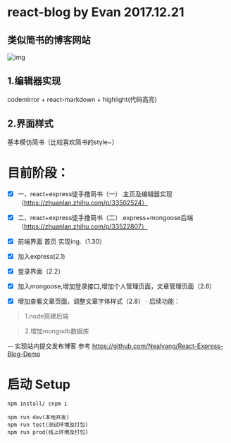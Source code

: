 # react-blog by Evan   2017.12.21

## 类似简书的博客网站
![img](https://github.com/xiaofengz/react-markdown-editor/blob/master/static/img/tiny1.gif)

## 1.编辑器实现
codemirror + react-markdown + highlight(代码高亮)

## 2.界面样式
基本模仿简书（比较喜欢简书的style~）

# 目前阶段：
- [x]  一、react+express徒手撸简书（一）.主页及编辑器实现（https://zhuanlan.zhihu.com/p/33502524）
- [x]  二、react+express徒手撸简书（二）.express+mongoose后端（https://zhuanlan.zhihu.com/p/33522807）
 
- [x] 前端界面 首页 实现ing.（1.30）
- [x] 加入express(2.1)
- [x] 登录界面（2.2）
- [x] 加入mongoose,增加登录接口,增加个人管理页面，文章管理页面（2.6）
- [x] 增加查看文章页面，调整文章字体样式（2.8）
· 后续功能：

> 1.node搭建后端

> 2.增加mongodb数据库

-- 实现站内提交发布博客
参考 https://github.com/Nealyang/React-Express-Blog-Demo
# 启动 Setup

    npm install/ cnpm i

    npm run dev(本地开发)
    npm run test(测试环境及打包)
    npm run prod(线上环境及打包)

